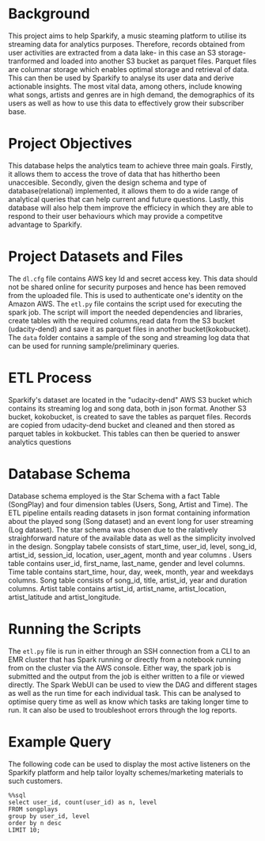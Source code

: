 # Background
This project aims to help Sparkify, a music steaming platform to utilise its streaming data for analytics purposes. Therefore, records obtained from user activities are extracted from a data lake- in this case an S3 storage- tranformed and loaded into another S3 bucket as parquet files. Parquet files are columnar storage which enables optimal storage and retrieval of data. This can then be used by Sparkify to analyse its user data and derive actionable insights. The most vital data, among others, include knowing what songs, artists and genres are in high demand, the demographics of its users as well as how to use this data to effectively grow their subscriber base.

# Project Objectives
This database helps the analytics team to achieve three main goals. Firstly, it allows them to access the trove of data that has hithertho been unaccesible. Secondly, given the design schema and type of database(relational) implemented, it allows them to do a wide range of analytical queries that can help current and future questions. Lastly, this database will also help them improve the efficiecy in which they are able to respond to their user behaviours which may provide a competitve advantage to Sparkify.

# Project Datasets and Files
The `dl.cfg` file contains AWS key Id and secret access key. This data should not be shared online for security purposes and hence has been removed from the uploaded file. This is used to authenticate one's identity on the Amazon AWS. The `etl.py` file contains the script used for executing the spark job. The script will import the needed dependencies and libraries, create tables with the required columns,read data from the S3 bucket (udacity-dend) and save it as parquet files in another bucket(kokobucket). The `data` folder contains a sample of the song and streaming log data that can be used for running sample/preliminary queries. 

# ETL Process
Sparkify's dataset are located in the "udacity-dend" AWS S3 bucket which contains its streaming log and song data, both in json format. Another S3 bucket, kokobucket, is created to save the tables as parquet files. Records are copied from udacity-dend bucket and cleaned and then stored as parquet tables in kokbucket. This tables can then be queried to answer analytics questions

# Database Schema
Database schema employed is the Star Schema with a fact Table (SongPlay) and four dimension tables (Users, Song, Artist and Time). The ETL pipeline entails reading datasets in json format containing information about the played song (Song dataset) and an event long for user streaming (Log dataset). The star schema was chosen due to the ralatively straighforward nature of the available data as well as the simplicity involved in the design.
Songplay tabele consists of start_time, user_id, level, song_id, artist_id, session_id, location, user_agent, month and year columns .
Users table contains user_id, first_name, last_name, gender and level columns.
Time table contains start_time, hour, day, week, month, year and weekdays columns.
Song table consists of song_id, title, artist_id, year and duration columns.
Artist table contains artist_id, artist_name, artist_location, artist_latitude and artist_longitude.

# Running the Scripts
The `etl.py` file is run in either through an SSH connection from a CLI to an EMR cluster that has Spark running or directly from a notebook running from on the cluster via the AWS console. Either way, the spark job is submitted and the output from the job is either written to a file or viewed directly. The Spark WebUI can be used to view the DAG and different stages as well as the run time for each individual task. This can be analysed to optimise query time as well as know which tasks are taking longer time to run. It can also be used to troubleshoot errors through the log reports. 

# Example Query
The following code can be used to display the most active listeners on the Sparkify platform and help tailor loyalty schemes/marketing materials to such customers.

    %%sql
    select user_id, count(user_id) as n, level
    FROM songplays
    group by user_id, level
    order by n desc
    LIMIT 10;